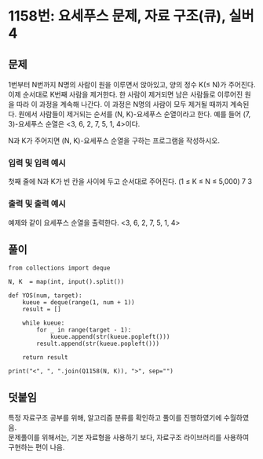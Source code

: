 # 1158번: 요세푸스 문제, 자료 구조(큐), 실버4

## 문제
1번부터 N번까지 N명의 사람이 원을 이루면서 앉아있고, 양의 정수 K(≤ N)가 주어진다. 이제 순서대로 K번째 사람을 제거한다. 한 사람이 제거되면 남은 사람들로 이루어진 원을 따라 이 과정을 계속해 나간다. 이 과정은 N명의 사람이 모두 제거될 때까지 계속된다. 원에서 사람들이 제거되는 순서를 (N, K)-요세푸스 순열이라고 한다. 예를 들어 (7, 3)-요세푸스 순열은 <3, 6, 2, 7, 5, 1, 4>이다.

N과 K가 주어지면 (N, K)-요세푸스 순열을 구하는 프로그램을 작성하시오.

### 입력 및 입력 예시
첫째 줄에 N과 K가 빈 칸을 사이에 두고 순서대로 주어진다. (1 ≤ K ≤ N ≤ 5,000)
7 3

### 출력 및 출력 예시
예제와 같이 요세푸스 순열을 출력한다.
<3, 6, 2, 7, 5, 1, 4>

## 풀이
<pre><code>from collections import deque

N, K  = map(int, input().split())

def YOS(num, target):
    kueue = deque(range(1, num + 1))
    result = []

    while kueue:
        for _ in range(target - 1):
            kueue.append(str(kueue.popleft()))
        result.append(str(kueue.popleft()))

    return result

print("<", ", ".join(Q1158(N, K)), ">", sep="")</code></pre>

## 덧붙임
특정 자료구조 공부를 위해, 알고리즘 분류를 확인하고 풀이를 진행하였기에 수월하였음.   
문제풀이를 위해서는, 기본 자료형을 사용하기 보다, 자료구조 라이브러리를 사용하여 구현하는 편이 나음.
